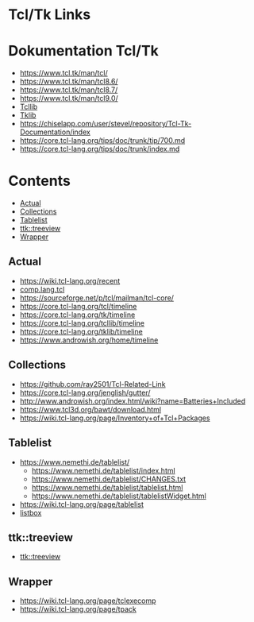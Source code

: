 Tcl/Tk Links
=====

Dokumentation Tcl/Tk
=====
* https://www.tcl.tk/man/tcl/
* https://www.tcl.tk/man/tcl8.6/
* https://www.tcl.tk/man/tcl8.7/
* https://www.tcl.tk/man/tcl9.0/
* [Tcllib](https://core.tcl-lang.org/tcllib/doc/trunk/embedded/md/toc.md)
* [Tklib](https://core.tcl-lang.org/tklib/doc/trunk/embedded/md/toc.md)
* https://chiselapp.com/user/stevel/repository/Tcl-Tk-Documentation/index
* https://core.tcl-lang.org/tips/doc/trunk/tip/700.md
* https://core.tcl-lang.org/tips/doc/trunk/index.md


Contents
=====
* [Actual](#actual)
* [Collections](#collections)
* [Tablelist](#tablelist)
* [ttk::treeview](#ttk::treeview)
* [Wrapper](#wrapper)

## Actual
* https://wiki.tcl-lang.org/recent
* [comp.lang.tcl](https://www.rocksolidbbs.com/devel/thread.php?group=comp.lang.tcl)
* https://sourceforge.net/p/tcl/mailman/tcl-core/ 
* https://core.tcl-lang.org/tcl/timeline
* https://core.tcl-lang.org/tk/timeline
* https://core.tcl-lang.org/tcllib/timeline
* https://core.tcl-lang.org/tklib/timeline
* https://www.androwish.org/home/timeline

## Collections
* https://github.com/ray2501/Tcl-Related-Link
* https://core.tcl-lang.org/jenglish/gutter/
* http://www.androwish.org/index.html/wiki?name=Batteries+Included
* https://www.tcl3d.org/bawt/download.html
* https://wiki.tcl-lang.org/page/Inventory+of+Tcl+Packages

## Tablelist
* https://www.nemethi.de/tablelist/
  * https://www.nemethi.de/tablelist/index.html
  * https://www.nemethi.de/tablelist/CHANGES.txt
  * https://www.nemethi.de/tablelist/tablelist.html
  * https://www.nemethi.de/tablelist/tablelistWidget.html
* https://wiki.tcl-lang.org/page/tablelist
* [listbox](https://www.tcl.tk/man/tcl/TkCmd/listbox.htm)

## ttk::treeview
* [ttk::treeview](https://github.com/gregnix/playroom-tcltk/tree/main/Tk/treeview)
## Wrapper
* https://wiki.tcl-lang.org/page/tclexecomp
* https://wiki.tcl-lang.org/page/tpack


